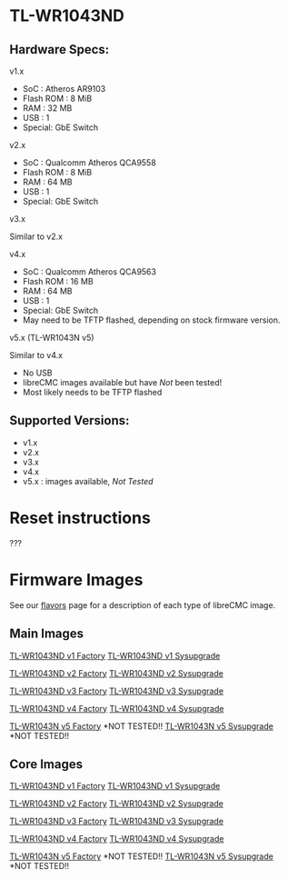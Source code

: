 # TL-WR1043ND

## Hardware Specs:

v1.x

* SoC : Atheros AR9103
* Flash ROM : 8 MiB
* RAM : 32 MB
* USB : 1
* Special: GbE Switch

v2.x

* SoC : Qualcomm Atheros QCA9558
* Flash ROM : 8 MiB
* RAM : 64 MB
* USB : 1
* Special: GbE Switch

v3.x

Similar to v2.x

v4.x

* SoC : Qualcomm Atheros QCA9563
* Flash ROM : 16 MB
* RAM : 64 MB
* USB : 1
* Special: GbE Switch
* May need to be TFTP flashed, depending on stock firmware version.

v5.x (TL-WR1043N v5)

Similar to v4.x

* No USB
* libreCMC images available but have *Not* been tested!
* Most likely needs to be TFTP flashed

## Supported Versions:

* v1.x
* v2.x
* v3.x
* v4.x
* v5.x : images available, *Not Tested*

# Reset instructions

???

# Firmware Images

See our [flavors](https://librecmc.org/flavors.html) page for a description of each type of libreCMC image.

## Main Images

[TL-WR1043ND v1 Factory](https://librecmc.org/librecmc/downloads/snapshots/current/main/ar71xx/generic/librecmc-ar71xx-generic-tl-wr1043nd-v1-squashfs-factory.bin)
[TL-WR1043ND v1 Sysupgrade](https://librecmc.org/librecmc/downloads/snapshots/current/main/ar71xx/generic/librecmc-ar71xx-generic-tl-wr1043nd-v1-squashfs-sysupgrade.bin)

[TL-WR1043ND v2 Factory](https://librecmc.org/librecmc/downloads/snapshots/current/main/ar71xx/generic/librecmc-ar71xx-generic-tl-wr1043nd-v2-squashfs-factory.bin)
[TL-WR1043ND v2 Sysupgrade](https://librecmc.org/librecmc/downloads/snapshots/current/main/ar71xx/generic/librecmc-ar71xx-generic-tl-wr1043nd-v2-squashfs-sysupgrade.bin)

[TL-WR1043ND v3 Factory](https://librecmc.org/librecmc/downloads/snapshots/current/main/ar71xx/generic/librecmc-ar71xx-generic-tl-wr1043nd-v3-squashfs-factory.bin)
[TL-WR1043ND v3 Sysupgrade](https://librecmc.org/librecmc/downloads/snapshots/current/main/ar71xx/generic/librecmc-ar71xx-generic-tl-wr1043nd-v3-squashfs-sysupgrade.bin)

[TL-WR1043ND v4 Factory](https://librecmc.org/librecmc/downloads/snapshots/current/main/ar71xx/generic/librecmc-ar71xx-generic-tl-wr1043nd-v4-squashfs-factory.bin)
[TL-WR1043ND v4 Sysupgrade](https://librecmc.org/librecmc/downloads/snapshots/current/main/ar71xx/generic/librecmc-ar71xx-generic-tl-wr1043nd-v4-squashfs-sysupgrade.bin)

[TL-WR1043N v5 Factory](https://librecmc.org/librecmc/downloads/snapshots/current/main/ar71xx/generic/librecmc-ar71xx-generic-tl-wr1043n-v5-squashfs-factory.bin) *NOT TESTED!!
[TL-WR1043N v5 Sysupgrade](https://librecmc.org/librecmc/downloads/snapshots/current/main/ar71xx/generic/librecmc-ar71xx-generic-tl-wr1043n-v5-squashfs-sysupgrade.bin) *NOT TESTED!!

## Core Images

[TL-WR1043ND v1 Factory](https://librecmc.org/librecmc/downloads/snapshots/current/core/ar71xx/generic/librecmc-ar71xx-generic-tl-wr1043nd-v1-squashfs-factory.bin)
[TL-WR1043ND v1 Sysupgrade](https://librecmc.org/librecmc/downloads/snapshots/current/core/ar71xx/generic/librecmc-ar71xx-generic-tl-wr1043nd-v1-squashfs-sysupgrade.bin)

[TL-WR1043ND v2 Factory](https://librecmc.org/librecmc/downloads/snapshots/current/core/ar71xx/generic/librecmc-ar71xx-generic-tl-wr1043nd-v2-squashfs-factory.bin)
[TL-WR1043ND v2 Sysupgrade](https://librecmc.org/librecmc/downloads/snapshots/current/core/ar71xx/generic/librecmc-ar71xx-generic-tl-wr1043nd-v2-squashfs-sysupgrade.bin)

[TL-WR1043ND v3 Factory](https://librecmc.org/librecmc/downloads/snapshots/current/core/ar71xx/generic/librecmc-ar71xx-generic-tl-wr1043nd-v3-squashfs-factory.bin)
[TL-WR1043ND v3 Sysupgrade](https://librecmc.org/librecmc/downloads/snapshots/current/core/ar71xx/generic/librecmc-ar71xx-generic-tl-wr1043nd-v3-squashfs-sysupgrade.bin)

[TL-WR1043ND v4 Factory](https://librecmc.org/librecmc/downloads/snapshots/current/core/ar71xx/generic/librecmc-ar71xx-generic-tl-wr1043nd-v4-squashfs-factory.bin)
[TL-WR1043ND v4 Sysupgrade](https://librecmc.org/librecmc/downloads/snapshots/current/core/ar71xx/generic/librecmc-ar71xx-generic-tl-wr1043nd-v4-squashfs-sysupgrade.bin)

[TL-WR1043N v5 Factory](https://librecmc.org/librecmc/downloads/snapshots/current/core/ar71xx/generic/librecmc-ar71xx-generic-tl-wr1043n-v5-squashfs-factory.bin) *NOT TESTED!!
[TL-WR1043N v5 Sysupgrade](https://librecmc.org/librecmc/downloads/snapshots/current/core/ar71xx/generic/librecmc-ar71xx-generic-tl-wr1043n-v5-squashfs-sysupgrade.bin) *NOT TESTED!!
